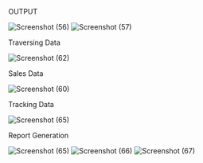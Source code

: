 OUTPUT

![Screenshot (56)](https://github.com/deekshithreddy9347/InventoryManagementSystem/assets/116727923/5d631271-3720-4498-8752-e426758ca6b3)
![Screenshot (57)](https://github.com/deekshithreddy9347/InventoryManagementSystem/assets/116727923/1824b49b-fc90-4303-9e38-e8b98fa68d44)

Traversing Data

![Screenshot (62)](https://github.com/deekshithreddy9347/InventoryManagementSystem/assets/116727923/c846db1a-4065-4f77-90f8-ed96739e1a58)

Sales Data

![Screenshot (60)](https://github.com/deekshithreddy9347/InventoryManagementSystem/assets/116727923/10f3aed4-1470-4a3d-ba70-d0b38bb61ea6)

Tracking Data

![Screenshot (65)](https://github.com/deekshithreddy9347/InventoryManagementSystem/assets/116727923/f84e42db-e861-4d50-8f25-947a9b4e6450)

Report Generation

![Screenshot (65)](https://github.com/deekshithreddy9347/InventoryManagementSystem/assets/116727923/d955870a-9823-4215-8c85-4ae38b9dab02)
![Screenshot (66)](https://github.com/deekshithreddy9347/InventoryManagementSystem/assets/116727923/8080be94-4925-489f-924f-c0314de90d07)
![Screenshot (67)](https://github.com/deekshithreddy9347/InventoryManagementSystem/assets/116727923/321e0dc1-3f91-4d80-bea7-2304e3ae6abb)
